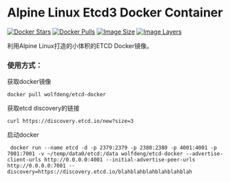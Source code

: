 # Alpine Linux Etcd3 Docker Container
[![Docker Stars](https://img.shields.io/docker/stars/wolfdeng/etcd-docker.svg)](https://hub.docker.com/r/wolfdeng/etcd-docker/)
[![Docker Pulls](https://img.shields.io/docker/pulls/wolfdeng/etcd-docker.svg)](https://hub.docker.com/r/wolfdeng/etcd-docker/)
[![Image Size](https://img.shields.io/imagelayers/image-size/wolfdeng/etcd-docker/latest.svg)](https://imagelayers.io/?images=wolfdeng/etcd-docker:latest)
[![Image Layers](https://img.shields.io/imagelayers/layers/wolfdeng/etcd-docker/latest.svg)](https://imagelayers.io/?images=wolfdeng/etcd-docker:latest)

利用Alpine Linux打造的小体积的ETCD Docker镜像。

### 使用方式：

获取docker镜像

```
docker pull wolfdeng/etcd-docker
```

获取etcd discovery的链接

```
curl https://discovery.etcd.io/new?size=3
```


启动docker

```
 docker run --name etcd -d -p 2379:2379 -p 2380:2380 -p 4001:4001 -p 7001:7001 -v ~/temp/data0/etcd:/data wolfdeng/etcd-docker --advertise-client-urls http://0.0.0.0:4001 --initial-advertise-peer-urls http://0.0.0.0:7001 --discovery=https://discovery.etcd.io/blahblahblahblahblahblah
```
